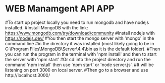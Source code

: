 # WEB Manamgent API APP
#To start up project locally you need to run mongodb and have nodejs installed.
#Install MongoDB with the link: https://www.mongodb.com/try/download/community
#Install nodejs with https://nodejs.dev/
#You then start the mongo server with 'mongo' in the command line
#in the directory it was installed (most likely going to be in C:\Program Files\MongoDB\Server\4.4\bin as it is the default folder).
#Then you can run the program in the terminal with 'npm install' and then to start the server with 'npm start'
#Or cd into the project directory and run the command 'npm install' then use 'npm start' or 'node server.js'.
#It will be listening on port 3000 on local server.
#Then go to a browser and use http://localhost:3000/
